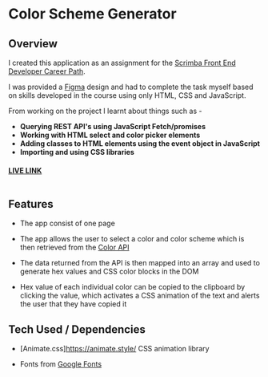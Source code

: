 #  Color Scheme Generator <br />

## Overview

I created this application as an assignment for the [Scrimba Front End Developer Career Path](https://scrimba.com/learn/frontend).

I was provided a [Figma](https://figma.com/) design and had to complete the task myself based on skills developed in the course using only HTML, CSS and JavaScript.

From working on the project I learnt about things such as -

- **Querying REST API's using JavaScript Fetch/promises**
- **Working with HTML select and color picker elements**
- **Adding classes to HTML elements using the event object in JavaScript**
- **Importing and using CSS libraries**

#### [LIVE LINK](https://martinlrmr-color-scheme-generator.netlify.app/) <br /><br />

## Features

- The app consist of one page

- The app allows the user to select a color and color scheme which is then retrieved from the [Color API](https://www.thecolorapi.com/)

- The data returned from the API is then mapped into an array and used to generate hex values and CSS color blocks in the DOM

- Hex value of each individual color can be copied to the clipboard by clicking the value, which activates a CSS animation of the text and alerts the user that they have copied it

## Tech Used / Dependencies

- [Animate.css]https://animate.style/ CSS animation library

- Fonts from [Google Fonts](https://fonts.google.com/) <br /><br />
